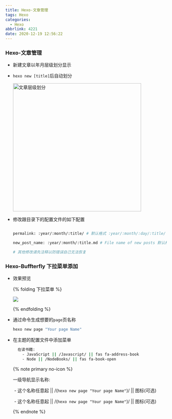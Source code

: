 ```yaml
---
title: Hexo-文章管理
tags: Hexo
categories:
  - Hexo
abbrlink: 4221
date: 2020-12-19 12:56:22
---
```


###  Hexo-文章管理

+ 新建文章以年月层级划分显示

+ `hexo new [title]`后自动划分

  <img src="https://gitee.com/wang_hong_bin/pic-go-photos/raw/master/HexoPage.png" width="400" title="文章层级划分">

+ 修改跟目录下的配置文件的如下配置

  ```bash
  
  permalink: :year/:month/:title/ # 默认格式 :year/:month/:day/:title/
  
  new_post_name: :year/:month/:title.md # File name of new posts 默认格式 :title.md
  
  # 其他修改请先注释以防错误自己无法恢复
  
  ```

###  Hexo-Buffterfly  下拉菜单添加

+ 效果预览

  {% folding  下拉菜单 %}

  <img src="https://gitee.com/wang_hong_bin/pic-go-photos/raw/master/books.png">

  {% endfolding %}

+ 通过命令生成想要的`page`页名称

  ```bash
  hexo new page "Your page Name"
  ```

+ 在主题的配置文件中添加菜单

  ```bash
    在读书籍: 
      - JavaScript || /Javascript/ || fas fa-address-book
      - Node || /NodeBooks/ || fas fa-book-open
  ```

  {% note primary no-icon  %}

  一级导航显示名称:

  ​	-  这个名称任意起 || /(`hexo new page "Your page Name"`)/ ||  图标(可选)

  ​	-  这个名称任意起 || /(`hexo new page "Your page Name"`)/ ||  图标(可选)

  {% endnote %}